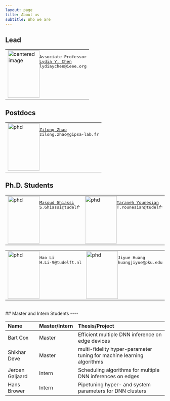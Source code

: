 ```yaml
---
layout: page
title: About us
subtitle: Who we are
---
```


## Lead



<table>
<tr>
<td style="border: none;">
<img style="float:left" src="https://github.com/Team-TUD/DIS/blob/master/images/chen.jpg?raw=true" title="Associate Professor" width="100" height="150" alt="centered image"/>
<pre>
Associate Professor
<a href="https://lydiaychen.com/">Lydia Y. Chen</a>
lydiaychen@ieee.org
<!-- Lydia Y. Chen
<a href="https://lydiaychen.com/">Personal Website</a> -->
</pre>
</td>
</tr>
</table>
<!-- <table>
<tr>
<td style="border: none;">
<img src="https://github.com/Team-TUD/DIS/blob/master/images/zhao.jpg?raw=true" title="phd" width="100" height="150" />  
<div class="container">
<a href="https://www.linkedin.com/in/zilong-zhao/">Zilong ZHAO</a>
<p style="text-align:right;"> zilong.zhao@gipsa-lab.fr </p>
</div>
</td>
</tr>
</table> -->

<!-- <table style="border-collapse: collapse; border: none;"> -->
<!-- <table>
<tr>
 <img src="https://github.com/Team-TUD/DIS/blob/master/images/chen.jpg?raw=true" title="phd" width="100" height="150"/>  <div class="container">
	<a href="https://lydiaychen.com/">Lydia Y. Chen</a>
	<p>Associate Professor</p>
  <p>Y.Chen-10@tudelft.nl</p>  </tr> </table> -->

## Postdocs

<!-- <table>
<tr>
<td style="border: none;">
<img src="https://github.com/Team-TUD/DIS/blob/master/images/zhao.jpg?raw=true" title="phd" width="100" height="150"/>  <pre>
<a href="https://www.linkedin.com/in/zilong-zhao/">Zilong ZHAO</a>
<p> zilong.zhao@gipsa-lab.fr </p>
</pre>
</td>
</tr>
</table> -->
<table>
<tr>
<td style="border: none;">
<img style="float:left" src="https://github.com/Team-TUD/DIS/blob/master/images/zhao.jpg?raw=true" title="phd" width="100" height="150"/>
<pre>
<a href="https://www.linkedin.com/in/zilong-zhao/">Zilong Zhao</a>
zilong.zhao@gipsa-lab.fr
</pre>
</td>
</tr>
</table>


## Ph.D. Students
<table>
<tr>
<td style="border: none;">
<img style="float:left" src="https://github.com/Team-TUD/DIS/blob/master/images/ghiassi.jpg?raw=true" title="phd" width="100" height="150"/>
<pre>
<a href="https://www.tudelft.nl/ewi/over-de-faculteit/afdelingen/software-technology/distributed-systems/people/masoud-ghiassi/">Masoud Ghiassi</a>
S.Ghiassi@tudelft.nl
</pre>
</td>


<td style="border: none;">
<img style="float:left" src="https://github.com/Team-TUD/DIS/blob/master/images/younesian.jpg?raw=true" title="phd" width="100" height="150"/>
<pre>
<a href="https://www.tudelft.nl/ewi/over-de-faculteit/afdelingen/software-technology/distributed-systems/people/taraneh-younesian/">Taraneh Younesian</a>
T.Younesian@tudelft.nl
</pre>
</td>
</tr></table>

<table>
<tr>
<td style="border: none;">
<img style="float:left" src="https://github.com/Team-TUD/DIS/blob/master/images/hao.jpg?raw=true" title="phd" width="100" height="150"/>
<pre>
Hao Li
H.Li-9@tudelft.nl   
</pre>
</td>


<td style="border: none;">
<img style="float:left" src="https://github.com/Team-TUD/DIS/blob/master/images/jiyue.jpg?raw=true" title="phd" width="100" height="150"/>
<pre>
Jiyue Huang
huangjiyue@pku.edu.cn
</pre>
</td>
</tr></table>


<br>
## Master and Intern Students
----



**Name**|**Master/Intern**|**Thesis/Project**
:-----|:-----|:-----
Bart Cox|Master|Efficient multiple DNN inference on edge devices
Shikhar Deve|Master| multi-fidelity hyper-parameter tuning for machine learning algorithms
Jeroen Galjaard| Intern| Scheduling algorithms for multiple DNN inferences on edges
Hans Brower| Intern| Pipetuning hyper- and system parameters for DNN clusters


